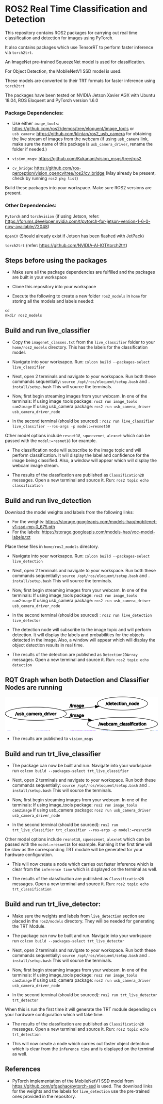 # ROS2 Real Time Classification and Detection
This repository contains ROS2 packages for carrying out real time classification and detection for images using PyTorch.

It also contains packages which use TensorRT to perform faster inference via `torch2trt`.

An ImageNet pre-trained SqueezeNet model is used for classification.

For Object Detection, the MobileNetV1 SSD model is used. 

These models are converted to their TRT formats for faster inference using `torch2trt`

The packages have been tested on NVIDIA Jetson Xavier AGX with Ubuntu 18.04, ROS Eloquent and PyTorch version 1.6.0
 
### Package Dependencies:

- Use either `image_tools`: https://github.com/ros2/demos/tree/eloquent/image_tools or `usb_camera`: https://github.com/klintan/ros2_usb_camera for obtaining the live stream of images from the webcam (if using `usb_camera` link, make sure the name of this package is `usb_camera_driver`, rename the folder if needed.)

- `vision_msgs`: https://github.com/Kukanani/vision_msgs/tree/ros2

- `cv_bridge`: https://github.com/ros-perception/vision_opencv/tree/ros2/cv_bridge (May already be present, check by running `ros2 pkg list`)

Build these packages into your workspace. Make sure ROS2 versions are present.


### Other Dependencies:

`Pytorch` and `torchvision` (if using Jetson, refer: https://forums.developer.nvidia.com/t/pytorch-for-jetson-version-1-6-0-now-available/72048)

`OpenCV` (Should already exist if Jetson has been flashed with JetPack)

`torch2trt` (refer: https://github.com/NVIDIA-AI-IOT/torch2trt)

## Steps before using the packages

- Make sure all the package dependencies are fulfilled and the packages are built in your workspace

- Clone this repository into your workspace

- Execute the following to create a new folder `ros2_models` in `home` for storing all the models and labels needed:

``` 
cd
mkdir ros2_models 
```


## Build and run live_classifier


- Copy the `imagenet_classes.txt` from the `live_classifier` folder to your `home/ros2_models` directory. This has the labels for the classification model.

- Navigate into your worksapce. Run: `colcon build --packages-select live_classifier`

- Next, open 2 terminals and navigate to your workspace. Run both these commands sequentially: 
`source /opt/ros/eloquent/setup.bash` and 
`. install/setup.bash` This will source the terminals.

- Now, first begin streaming images from your webcam. In one of the terminals: If using image_tools package: `ros2 run image_tools cam2image`
If using usb_camera package: `ros2 run usb_camera_driver usb_camera_driver_node`

- In the second terminal (should be sourced) :
`ros2 run live_classifier live_classifier --ros-args -p model:=resnet50`

 Other model options include `resnet18`, `squeezenet`, `alexnet` which can be passed with the `model:=resnet18` for example.

- The classification node will subscribe to the image topic and will perform classification.
It will display the label and confidence for the image being classified.
Also, a window will appear which will display the webcam image stream.

- The results of the classfication are published as `Classification2D` messages.
Open a new terminal and source it. Run: 
`ros2 topic echo classification`


## Build and run live_detection

Download the model weights and labels from the following links: 
- For the weights: https://storage.googleapis.com/models-hao/mobilenet-v1-ssd-mp-0_675.pth
- For the labels: https://storage.googleapis.com/models-hao/voc-model-labels.txt

Place these files in `home/ros2_models` directory.

- Navigate into your worksapce. Run: `colcon build --packages-select live_detection`

- Next, open 2 terminals and navigate to your workspace. Run both these commands sequentially: 
`source /opt/ros/eloquent/setup.bash` and 
`. install/setup.bash` This will source the terminals.

- Now, first begin streaming images from your webcam. In one of the terminals: If using image_tools package: `ros2 run image_tools cam2image`
If using usb_camera package: `ros2 run usb_camera_driver usb_camera_driver_node`

- In the second terminal (should be sourced) :
`ros2 run live_detection live_detector`

- The detection node will subscribe to the image topic and will perform detection.
It will display the labels and probabilities for the objects detected in the image.
Also, a window will appear which will display the object detection results in real time.

- The results of the detection are published as `Detection2DArray` messages.
Open a new terminal and source it. Run: 
`ros2 topic echo detection`

## RQT Graph when both Detection and Classifier Nodes are running

![alt text](images/detectin_classification.png "Graph which shows nodes and topics")

- The results are published to `vision_msgs`

## Build and run trt_live_classifier

- The package can now be built and run. Navigate into your workspace run `colcon build --packages-select trt_live_classifier`

- Next, open 2 terminals and navigate to your workspace. Run both these commands sequentially: 
`source /opt/ros/eloquent/setup.bash` and 
`. install/setup.bash` This will source the terminals.

- Now, first begin streaming images from your webcam. In one of the terminals: If using image_tools package: `ros2 run image_tools cam2image`
If using usb_camera package: `ros2 run usb_camera_driver usb_camera_driver_node`

- In the second terminal (should be sourced):
`ros2 run trt_live_classifier trt_classifier --ros-args -p model:=resnet50`

 Other model options include `resnet18`, `squeezenet`, `alexnet` which can be passed with the `model:=resnet18` for example.
 Running it the first time will be slow as the corresponding TRT module will be generated for your hardware configuration.

- This will now create a node which carries out faster inference which is clear from the `inference time` which is displayed on the terminal as well. 

- The results of the classfication are published as `Classification2D` messages.
Open a new terminal and source it. Run: 
`ros2 topic echo trt_classification`

## Build and run trt_live_detector:

- Make sure the weights and labels from `live_detection` section are placed in the `ros2/models` directory. They will be needed for generating the TRT Module.

- The package can now be built and run. Navigate into your workspace run `colcon build --packages-select trt_live_detector`

- Next, open 2 terminals and navigate to your workspace. Run both these commands sequentially: 
`source /opt/ros/eloquent/setup.bash` and 
`. install/setup.bash` This will source the terminals.

- Now, first begin streaming images from your webcam. In one of the terminals: If using image_tools package: `ros2 run image_tools cam2image`
If using usb_camera package: `ros2 run usb_camera_driver usb_camera_driver_node`

- In the second terminal (should be sourced):
`ros2 run trt_live_detector trt_detector`

When this is run the first time it will generate the TRT module depending on your hardware configuration which will take time.

- The results of the classfication are published as `Classification2D` messages.
Open a new terminal and source it. Run: 
`ros2 topic echo trt_detection`

- This will now create a node which carries out faster object detection which is clear from the `inference time` and is displayed on the terminal as well.


## References

- PyTorch implementation of the MobileNetV1 SSD model from https://github.com/qfgaohao/pytorch-ssd is used. The download links for the weights and the labels for `live_detection` use the pre-trained ones provided in the repository.












